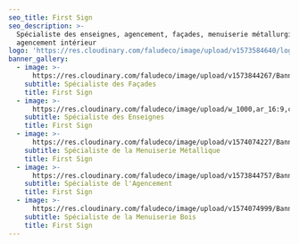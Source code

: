 ```yaml
---
seo_title: First Sign
seo_description: >-
  Spécialiste des enseignes, agencement, façades, menuiserie métallurgique, et
  agencement intérieur
logo: 'https://res.cloudinary.com/faludeco/image/upload/v1573584640/logo_sxxobi.png'
banner_gallery:
  - image: >-
      https://res.cloudinary.com/faludeco/image/upload/v1573844267/Banner/WhatsApp_Image_2019-06-10_at_18.00.00_1_yxy5kn.jpg
    subtitle: Spécialiste des Façades
    title: First Sign
  - image: >-
      https://res.cloudinary.com/faludeco/image/upload/w_1000,ar_16:9,c_fill,g_auto,e_sharpen/v1574075560/Banner/CFG_Bank2_vmhzzi.jpg
    subtitle: Spécialiste des Enseignes
    title: First Sign
  - image: >-
      https://res.cloudinary.com/faludeco/image/upload/v1574074227/Banner/FAUCHON1_dynroa.jpg
    subtitle: Spécialiste de la Menuiserie Métallique
    title: First Sign
  - image: >-
      https://res.cloudinary.com/faludeco/image/upload/v1573844757/Banner/IMG_1144_ghqinw.jpg
    subtitle: Spécialiste de l'Agencement
    title: First Sign
  - image: >-
      https://res.cloudinary.com/faludeco/image/upload/v1574074999/Banner/IMG_0438_jzlt3a.jpg
    subtitle: Spécialiste de la Menuiserie Bois
    title: First Sign
---
```


